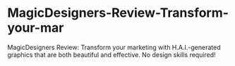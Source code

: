 # MagicDesigners-Review-Transform-your-mar
MagicDesigners Review: Transform your marketing with H.A.I.-generated graphics that are both beautiful and effective. No design skills required!
